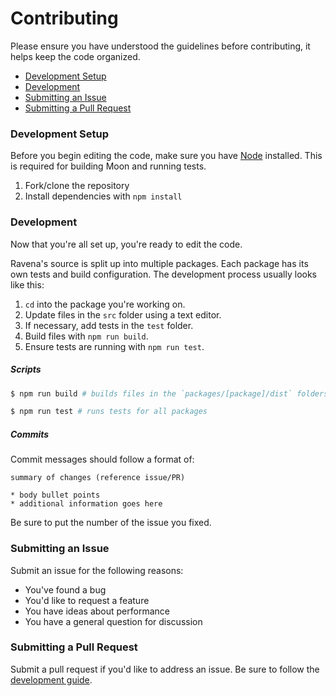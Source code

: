 # Contributing

Please ensure you have understood the guidelines before contributing, it helps keep the code organized.

* [Development Setup](https://github.com/midnightravena/Ravena/blob/master/CONTRIBUTING.md#development-setup)
* [Development](https://github.com/kbrsh/midnightravena/Ravena/master/CONTRIBUTING.md#development)
* [Submitting an Issue](https://github.com/midnightravena/Ravena/blob/master/CONTRIBUTING.md#submitting-an-issue)
* [Submitting a Pull Request](https://github.com/midnightravena/Ravena/blob/master/CONTRIBUTING.md#submitting-a-pull-request)

### Development Setup

Before you begin editing the code, make sure you have [Node](https://nodejs.org) installed. This is required for building Moon and running tests.

1. Fork/clone the repository
2. Install dependencies with `npm install`

### Development

Now that you're all set up, you're ready to edit the code.

Ravena's source is split up into multiple packages. Each package has its own tests and build configuration. The development process usually looks like this:

1. `cd` into the package you're working on.
1. Update files in the `src` folder using a text editor.
2. If necessary, add tests in the `test` folder.
3. Build files with `npm run build`.
4. Ensure tests are running with `npm run test`.

##### Scripts

```sh
$ npm run build # builds files in the `packages/[package]/dist` folders

$ npm run test # runs tests for all packages
```

##### Commits

Commit messages should follow a format of:

```
summary of changes (reference issue/PR)

* body bullet points
* additional information goes here
```

Be sure to put the number of the issue you fixed.

### Submitting an Issue

Submit an issue for the following reasons:

* You've found a bug
* You'd like to request a feature
* You have ideas about performance
* You have a general question for discussion

### Submitting a Pull Request

Submit a pull request if you'd like to address an issue. Be sure to follow the [development guide](https://github.com/midnightravena/Ravena/blob/master/CONTRIBUTING.md#development).
